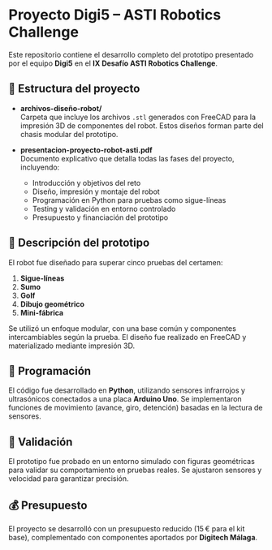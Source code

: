 # Proyecto Digi5 – ASTI Robotics Challenge

Este repositorio contiene el desarrollo completo del prototipo presentado por el equipo **Digi5** en el **IX Desafío ASTI Robotics Challenge**.

## 📁 Estructura del proyecto

- **archivos-diseño-robot/**  
  Carpeta que incluye los archivos `.stl` generados con FreeCAD para la impresión 3D de componentes del robot. Estos diseños forman parte del chasis modular del prototipo.

- **presentacion-proyecto-robot-asti.pdf**  
  Documento explicativo que detalla todas las fases del proyecto, incluyendo:
  - Introducción y objetivos del reto
  - Diseño, impresión y montaje del robot
  - Programación en Python para pruebas como sigue-líneas
  - Testing y validación en entorno controlado
  - Presupuesto y financiación del prototipo

## 🤖 Descripción del prototipo

El robot fue diseñado para superar cinco pruebas del certamen:
1. **Sigue-líneas**
2. **Sumo**
3. **Golf**
4. **Dibujo geométrico**
5. **Mini-fábrica**

Se utilizó un enfoque modular, con una base común y componentes intercambiables según la prueba. El diseño fue realizado en FreeCAD y materializado mediante impresión 3D.

## 🧠 Programación

El código fue desarrollado en **Python**, utilizando sensores infrarrojos y ultrasónicos conectados a una placa **Arduino Uno**. Se implementaron funciones de movimiento (avance, giro, detención) basadas en la lectura de sensores.

## 🧪 Validación

El prototipo fue probado en un entorno simulado con figuras geométricas para validar su comportamiento en pruebas reales. Se ajustaron sensores y velocidad para garantizar precisión.

## 💰 Presupuesto

El proyecto se desarrolló con un presupuesto reducido (15 € para el kit base), complementado con componentes aportados por **Digitech Málaga**.
